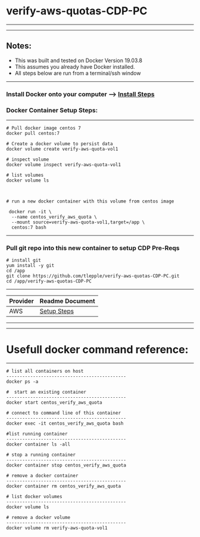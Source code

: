 # verify-aws-quotas-CDP-PC

---

---

## Notes:
*  This was built and tested on Docker Version 19.03.8
*  This assumes you already have Docker installed.
*  All steps below are run from a terminal/ssh window

---

### Install Docker onto your computer --> [Install Steps](https://docs.docker.com/engine/install/)

### Docker Container Setup Steps:

---

```
# Pull docker image centos 7
docker pull centos:7

# Create a docker volume to persist data
docker volume create verify-aws-quota-vol1

# inspect volume
docker volume inspect verify-aws-quota-vol1

# list volumes
docker volume ls



# run a new docker container with this volume from centos image

 docker run -it \
  --name centos_verify_aws_quota \
  --mount source=verify-aws-quota-vol1,target=/app \
  centos:7 bash

```

---

### Pull git repo into this new container to setup CDP Pre-Reqs

```
# install git 
yum install -y git
cd /app
git clone https://github.com/tlepple/verify-aws-quotas-CDP-PC.git
cd /app/verify-aws-quotas-CDP-PC
```

---

| Provider         | Readme Document  |
| ---------------- | ---------------- |
| AWS              | [Setup Steps](./documentation/aws_user.md)|

---
---

# Usefull docker command reference:

---

```
# list all containers on host
---------------------------------------------
docker ps -a

#  start an existing container
---------------------------------------------
docker start centos_verify_aws_quota

# connect to command line of this container
---------------------------------------------
docker exec -it centos_verify_aws_quota bash

#list running container
---------------------------------------------
docker container ls -all

# stop a running container
---------------------------------------------
docker container stop centos_verify_aws_quota

# remove a docker container
---------------------------------------------
docker container rm centos_verify_aws_quota

# list docker volumes
---------------------------------------------
docker volume ls

# remove a docker volume
---------------------------------------------
docker volume rm verify-aws-quota-vol1


```
